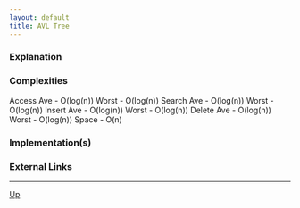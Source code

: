 ```yaml
---
layout: default
title: AVL Tree
---
```


### Explanation

### Complexities

Access		Ave - O(log(n))		Worst - O(log(n))
Search		Ave - O(log(n))		Worst - O(log(n))
Insert		Ave - O(log(n))		Worst - O(log(n))
Delete		Ave - O(log(n))		Worst - O(log(n))
Space - O(n)

### Implementation(s)

### External Links

---

[Up](./README.md)
